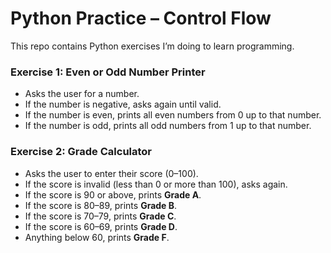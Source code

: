# Python Practice – Control Flow

This repo contains Python exercises I’m doing to learn programming.

### Exercise 1: Even or Odd Number Printer
- Asks the user for a number.  
- If the number is negative, asks again until valid.  
- If the number is even, prints all even numbers from 0 up to that number.  
- If the number is odd, prints all odd numbers from 1 up to that number.  

### Exercise 2: Grade Calculator
- Asks the user to enter their score (0–100).  
- If the score is invalid (less than 0 or more than 100), asks again.  
- If the score is 90 or above, prints **Grade A**.  
- If the score is 80–89, prints **Grade B**.  
- If the score is 70–79, prints **Grade C**.  
- If the score is 60–69, prints **Grade D**.  
- Anything below 60, prints **Grade F**.  
